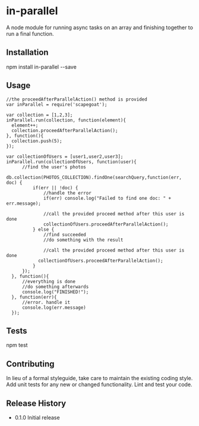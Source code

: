 # in-parallel
A node module for running async tasks on an array and finishing together to run a final function.

## Installation

  npm install in-parallel --save

## Usage
  ```
  //the proceedAfterParallelAction() method is provided
  var inParallel = require('scapegoat');

  var collection = [1,2,3];
  inParallel.run(collection, function(element){
  	element++;
  	collection.proceedAfterParallelAction();
  }, function(){
  	collection.push(5);
  });
  
  var collectionOfUsers = [user1,user2,user3];
  inParallel.run(collectionOfUsers, function(user){
		//find the user's photos
		db.collection(PHOTOS_COLLECTION).findOne(searchQuery,function(err, doc) {
			if(err || !doc) {
		    	//handle the error
		    	if(err) console.log("Failed to find one doc: " + err.message);
		    	
		    	//call the provided proceed method after this user is done 
			    collectionOfUsers.proceedAfterParallelAction();
			} else {
				//find succeeded
				//do something with the result
				
				//call the provided proceed method after this user is done 
			  collectionOfUsers.proceedAfterParallelAction();
			}
		});
	}, function(){
		//everything is done
		//do something afterwards
		console.log("FINISHED!");
	}, function(err){
		//error. handle it
		console.log(err.message)
	});
```
  

## Tests

  npm test

## Contributing

In lieu of a formal styleguide, take care to maintain the existing coding style.
Add unit tests for any new or changed functionality. Lint and test your code.

## Release History

* 0.1.0 Initial release
